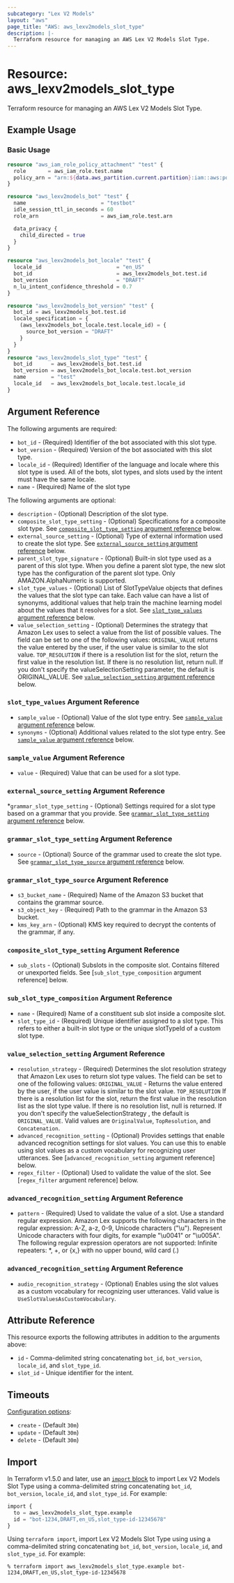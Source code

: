 ```yaml
---
subcategory: "Lex V2 Models"
layout: "aws"
page_title: "AWS: aws_lexv2models_slot_type"
description: |-
  Terraform resource for managing an AWS Lex V2 Models Slot Type.
---
```


# Resource: aws_lexv2models_slot_type

Terraform resource for managing an AWS Lex V2 Models Slot Type.

## Example Usage

### Basic Usage

```terraform
resource "aws_iam_role_policy_attachment" "test" {
  role       = aws_iam_role.test.name
  policy_arn = "arn:${data.aws_partition.current.partition}:iam::aws:policy/AmazonLexFullAccess"
}

resource "aws_lexv2models_bot" "test" {
  name                        = "testbot"
  idle_session_ttl_in_seconds = 60
  role_arn                    = aws_iam_role.test.arn

  data_privacy {
    child_directed = true
  }
}

resource "aws_lexv2models_bot_locale" "test" {
  locale_id                        = "en_US"
  bot_id                           = aws_lexv2models_bot.test.id
  bot_version                      = "DRAFT"
  n_lu_intent_confidence_threshold = 0.7
}

resource "aws_lexv2models_bot_version" "test" {
  bot_id = aws_lexv2models_bot.test.id
  locale_specification = {
    (aws_lexv2models_bot_locale.test.locale_id) = {
      source_bot_version = "DRAFT"
    }
  }
}
resource "aws_lexv2models_slot_type" "test" {
  bot_id      = aws_lexv2models_bot.test.id
  bot_version = aws_lexv2models_bot_locale.test.bot_version
  name        = "test"
  locale_id   = aws_lexv2models_bot_locale.test.locale_id
}
```

## Argument Reference

The following arguments are required:

* `bot_id` - (Required) Identifier of the bot associated with this slot type.
* `bot_version` - (Required) Version of the bot associated with this slot type.
* `locale_id` - (Required) Identifier of the language and locale where this slot type is used. All of the bots, slot types, and slots used by the intent must have the same locale.
* `name` - (Required) Name of the slot type

The following arguments are optional:

* `description` - (Optional) Description of the slot type.
* `composite_slot_type_setting` - (Optional) Specifications for a composite slot type. See [`composite_slot_type_setting` argument reference](#composite_slot_type_setting-argument-reference) below.
* `external_source_setting` - (Optional) Type of external information used to create the slot type. See [`external_source_setting` argument reference](#external_source_setting-argument-reference) below.
* `parent_slot_type_signature` - (Optional) Built-in slot type used as a parent of this slot type. When you define a parent slot type, the new slot type has the configuration of the parent slot type. Only AMAZON.AlphaNumeric is supported.
* `slot_type_values` - (Optional) List of SlotTypeValue objects that defines the values that the slot type can take. Each value can have a list of synonyms, additional values that help train the machine learning model about the values that it resolves for a slot. See [`slot_type_values` argument reference](#slot_type_values-argument-reference) below.
* `value_selection_setting` - (Optional) Determines the strategy that Amazon Lex uses to select a value from the list of possible values. The field can be set to one of the following values: `ORIGINAL_VALUE` returns the value entered by the user, if the user value is similar to the slot value. `TOP_RESOLUTION` if there is a resolution list for the slot, return the first value in the resolution list. If there is no resolution list, return null. If you don't specify the valueSelectionSetting parameter, the default is ORIGINAL_VALUE. See [`value_selection_setting` argument reference](#value_selection_setting-argument-reference) below.

### `slot_type_values` Argument Reference

* `sample_value` - (Optional) Value of the slot type entry.  See [`sample_value` argument reference](#sample_value-argument-reference) below.
* `synonyms` - (Optional) Additional values related to the slot type entry. See [`sample_value` argument reference](#sample_value-argument-reference) below.

### `sample_value` Argument Reference

* `value` - (Required) Value that can be used for a slot type.

### `external_source_setting` Argument Reference

*`grammar_slot_type_setting` - (Optional) Settings required for a slot type based on a grammar that you provide. See [`grammar_slot_type_setting` argument reference](#grammar_slot_type_setting-argument-reference) below.

### `grammar_slot_type_setting` Argument Reference

* `source` - (Optional) Source of the grammar used to create the slot type. See [`grammar_slot_type_source` argument reference](#grammar_slot_type_source-argument-reference) below.

### `grammar_slot_type_source` Argument Reference

* `s3_bucket_name` - (Required) Name of the Amazon S3 bucket that contains the grammar source.
* `s3_object_key` - (Required) Path to the grammar in the Amazon S3 bucket.
* `kms_key_arn` - (Optional) KMS key required to decrypt the contents of the grammar, if any.

### `composite_slot_type_setting` Argument Reference

* `sub_slots` - (Optional) Subslots in the composite slot. Contains filtered or unexported fields. See [`sub_slot_type_composition` argument reference] below.

### `sub_slot_type_composition` Argument Reference

* `name` - (Required) Name of a constituent sub slot inside a composite slot.
* `slot_type_id` - (Required) Unique identifier assigned to a slot type. This refers to either a built-in slot type or the unique slotTypeId of a custom slot type.

### `value_selection_setting` Argument Reference

* `resolution_strategy` - (Required) Determines the slot resolution strategy that Amazon Lex uses to return slot type values. The field can be set to one of the following values: `ORIGINAL_VALUE` - Returns the value entered by the user, if the user value is similar to the slot value. `TOP_RESOLUTION` If there is a resolution list for the slot, return the first value in the resolution list as the slot type value. If there is no resolution list, null is returned. If you don't specify the valueSelectionStrategy , the default is `ORIGINAL_VALUE`. Valid values are `OriginalValue`, `TopResolution`, and `Concatenation`.
* `advanced_recognition_setting` - (Optional) Provides settings that enable advanced recognition settings for slot values. You can use this to enable using slot values as a custom vocabulary for recognizing user utterances. See [`advanced_recognition_setting` argument reference] below.
* `regex_filter` - (Optional) Used to validate the value of the slot. See [`regex_filter` argument reference] below.

### `advanced_recognition_setting` Argument Reference

* `pattern` - (Required) Used to validate the value of a slot. Use a standard regular expression. Amazon Lex supports the following characters in the regular expression: A-Z, a-z, 0-9, Unicode characters ("\⁠u").
Represent Unicode characters with four digits, for example "\⁠u0041" or "\⁠u005A". The following regular expression operators are not supported: Infinite repeaters: *, +, or {x,} with no upper bound, wild card (.)

### `advanced_recognition_setting` Argument Reference

* `audio_recognition_strategy` - (Optional) Enables using the slot values as a custom vocabulary for recognizing user utterances. Valid value is `UseSlotValuesAsCustomVocabulary`.

## Attribute Reference

This resource exports the following attributes in addition to the arguments above:

* `id` - Comma-delimited string concatenating `bot_id`, `bot_version`, `locale_id`, and `slot_type_id`.
* `slot_id` - Unique identifier for the intent.

## Timeouts

[Configuration options](https://developer.hashicorp.com/terraform/language/resources/syntax#operation-timeouts):

* `create` - (Default `30m`)
* `update` - (Default `30m`)
* `delete` - (Default `30m`)

## Import

In Terraform v1.5.0 and later, use an [`import` block](https://developer.hashicorp.com/terraform/language/import) to import Lex V2 Models Slot Type using a comma-delimited string concatenating `bot_id`, `bot_version`, `locale_id`, and `slot_type_id`. For example:

```terraform
import {
  to = aws_lexv2models_slot_type.example
  id = "bot-1234,DRAFT,en_US,slot_type-id-12345678"
}
```

Using `terraform import`, import Lex V2 Models Slot Type using using a comma-delimited string concatenating `bot_id`, `bot_version`, `locale_id`, and `slot_type_id`. For example:

```console
% terraform import aws_lexv2models_slot_type.example bot-1234,DRAFT,en_US,slot_type-id-12345678
```
